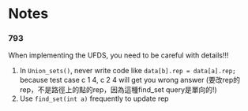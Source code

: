 # Notes

### 793

When implementing the UFDS, you need to be careful with details!!!

1. In `Union_sets()`, never write code like `data[b].rep = data[a].rep;` because
test case c 1 4, c 2 4 will get you wrong answer 
(要改rep的rep，不是路徑上的點的rep，因為這種find_set query是單向的!)
2. Use `find_set(int a)` frequently to update rep